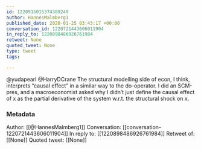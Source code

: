 ```yaml
---
id: 1220915015374389249
author: HannesMalmberg1
published_date: 2020-01-25 03:43:17 +00:00
conversation_id: 1220721443606011904
in_reply_to: 1220898486926761984
retweet: None
quoted_tweet: None
type: tweet
tags:

---
```


@yudapearl @HarryDCrane The structural modelling side of econ, I think, interprets “causal effect”  in a similar way to the do-operator. I did an SCM-pres, and a macroeconomist asked why I didn’t just define the causal effect of x as the partial derivative of the system w.r.t. the structural shock on x.

### Metadata

Author: [[@HannesMalmberg1]]
Conversation: [[conversation-1220721443606011904]]
In reply to: [[1220898486926761984]]
Retweet of: [[None]]
Quoted tweet: [[None]]
